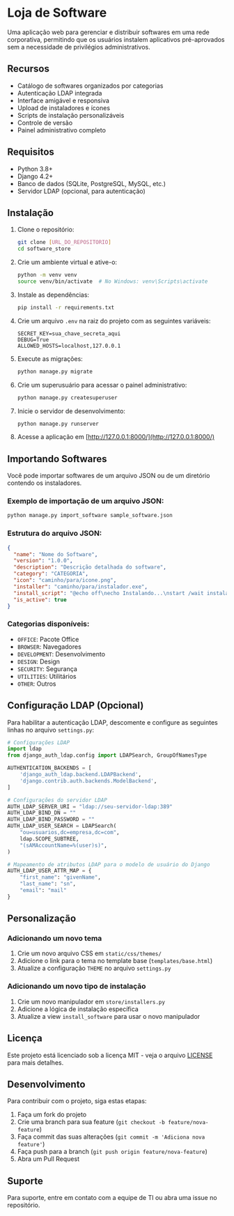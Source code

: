 # Loja de Software

Uma aplicação web para gerenciar e distribuir softwares em uma rede corporativa, permitindo que os usuários instalem aplicativos pré-aprovados sem a necessidade de privilégios administrativos.

## Recursos

- Catálogo de softwares organizados por categorias
- Autenticação LDAP integrada
- Interface amigável e responsiva
- Upload de instaladores e ícones
- Scripts de instalação personalizáveis
- Controle de versão
- Painel administrativo completo

## Requisitos

- Python 3.8+
- Django 4.2+
- Banco de dados (SQLite, PostgreSQL, MySQL, etc.)
- Servidor LDAP (opcional, para autenticação)

## Instalação

1. Clone o repositório:
   ```bash
   git clone [URL_DO_REPOSITORIO]
   cd software_store
   ```

2. Crie um ambiente virtual e ative-o:
   ```bash
   python -m venv venv
   source venv/bin/activate  # No Windows: venv\Scripts\activate
   ```

3. Instale as dependências:
   ```bash
   pip install -r requirements.txt
   ```

4. Crie um arquivo `.env` na raiz do projeto com as seguintes variáveis:
   ```
   SECRET_KEY=sua_chave_secreta_aqui
   DEBUG=True
   ALLOWED_HOSTS=localhost,127.0.0.1
   ```

5. Execute as migrações:
   ```bash
   python manage.py migrate
   ```

6. Crie um superusuário para acessar o painel administrativo:
   ```bash
   python manage.py createsuperuser
   ```

7. Inicie o servidor de desenvolvimento:
   ```bash
   python manage.py runserver
   ```

8. Acesse a aplicação em [http://127.0.0.1:8000/](http://127.0.0.1:8000/)

## Importando Softwares

Você pode importar softwares de um arquivo JSON ou de um diretório contendo os instaladores.

### Exemplo de importação de um arquivo JSON:

```bash
python manage.py import_software sample_software.json
```

### Estrutura do arquivo JSON:

```json
{
  "name": "Nome do Software",
  "version": "1.0.0",
  "description": "Descrição detalhada do software",
  "category": "CATEGORIA",
  "icon": "caminho/para/icone.png",
  "installer": "caminho/para/instalador.exe",
  "install_script": "@echo off\necho Instalando...\nstart /wait instalador.exe /silent",
  "is_active": true
}
```

### Categorias disponíveis:

- `OFFICE`: Pacote Office
- `BROWSER`: Navegadores
- `DEVELOPMENT`: Desenvolvimento
- `DESIGN`: Design
- `SECURITY`: Segurança
- `UTILITIES`: Utilitários
- `OTHER`: Outros

## Configuração LDAP (Opcional)

Para habilitar a autenticação LDAP, descomente e configure as seguintes linhas no arquivo `settings.py`:

```python
# Configurações LDAP
import ldap
from django_auth_ldap.config import LDAPSearch, GroupOfNamesType

AUTHENTICATION_BACKENDS = [
    'django_auth_ldap.backend.LDAPBackend',
    'django.contrib.auth.backends.ModelBackend',
]

# Configurações do servidor LDAP
AUTH_LDAP_SERVER_URI = "ldap://seu-servidor-ldap:389"
AUTH_LDAP_BIND_DN = ""
AUTH_LDAP_BIND_PASSWORD = ""
AUTH_LDAP_USER_SEARCH = LDAPSearch(
    "ou=usuarios,dc=empresa,dc=com",
    ldap.SCOPE_SUBTREE,
    "(sAMAccountName=%(user)s)",
)

# Mapeamento de atributos LDAP para o modelo de usuário do Django
AUTH_LDAP_USER_ATTR_MAP = {
    "first_name": "givenName",
    "last_name": "sn",
    "email": "mail"
}
```

## Personalização

### Adicionando um novo tema

1. Crie um novo arquivo CSS em `static/css/themes/`
2. Adicione o link para o tema no template base (`templates/base.html`)
3. Atualize a configuração `THEME` no arquivo `settings.py`

### Adicionando um novo tipo de instalação

1. Crie um novo manipulador em `store/installers.py`
2. Adicione a lógica de instalação específica
3. Atualize a view `install_software` para usar o novo manipulador

## Licença

Este projeto está licenciado sob a licença MIT - veja o arquivo [LICENSE](LICENSE) para mais detalhes.

## Desenvolvimento

Para contribuir com o projeto, siga estas etapas:

1. Faça um fork do projeto
2. Crie uma branch para sua feature (`git checkout -b feature/nova-feature`)
3. Faça commit das suas alterações (`git commit -m 'Adiciona nova feature'`)
4. Faça push para a branch (`git push origin feature/nova-feature`)
5. Abra um Pull Request

## Suporte

Para suporte, entre em contato com a equipe de TI ou abra uma issue no repositório.
